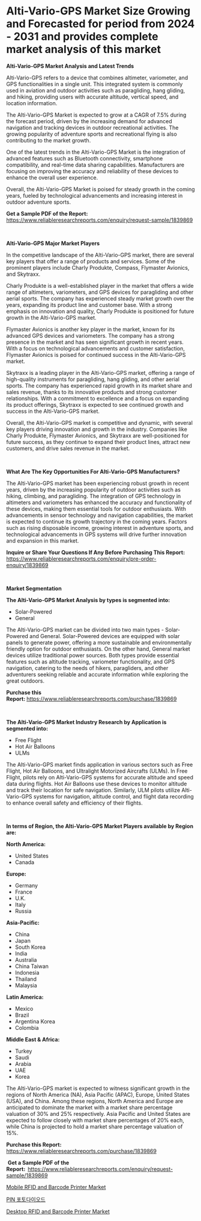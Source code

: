 <p><h1>Alti-Vario-GPS Market Size Growing and Forecasted for period from 2024 - 2031 and provides complete market analysis of this market</h1></p><p><strong>Alti-Vario-GPS Market Analysis and Latest Trends</strong></p>
<p><p>Alti-Vario-GPS refers to a device that combines altimeter, variometer, and GPS functionalities in a single unit. This integrated system is commonly used in aviation and outdoor activities such as paragliding, hang gliding, and hiking, providing users with accurate altitude, vertical speed, and location information.</p><p>The Alti-Vario-GPS Market is expected to grow at a CAGR of 7.5% during the forecast period, driven by the increasing demand for advanced navigation and tracking devices in outdoor recreational activities. The growing popularity of adventure sports and recreational flying is also contributing to the market growth.</p><p>One of the latest trends in the Alti-Vario-GPS Market is the integration of advanced features such as Bluetooth connectivity, smartphone compatibility, and real-time data sharing capabilities. Manufacturers are focusing on improving the accuracy and reliability of these devices to enhance the overall user experience.</p><p>Overall, the Alti-Vario-GPS Market is poised for steady growth in the coming years, fueled by technological advancements and increasing interest in outdoor adventure sports.</p></p>
<p><strong>Get a Sample PDF of the Report:&nbsp;</strong> <a href="https://www.reliableresearchreports.com/enquiry/request-sample/1839869">https://www.reliableresearchreports.com/enquiry/request-sample/1839869</a></p>
<p>&nbsp;</p>
<p><strong>Alti-Vario-GPS Major Market Players</strong></p>
<p><p>In the competitive landscape of the Alti-Vario-GPS market, there are several key players that offer a range of products and services. Some of the prominent players include Charly Produkte, Compass, Flymaster Avionics, and Skytraxx.</p><p>Charly Produkte is a well-established player in the market that offers a wide range of altimeters, variometers, and GPS devices for paragliding and other aerial sports. The company has experienced steady market growth over the years, expanding its product line and customer base. With a strong emphasis on innovation and quality, Charly Produkte is positioned for future growth in the Alti-Vario-GPS market.</p><p>Flymaster Avionics is another key player in the market, known for its advanced GPS devices and variometers. The company has a strong presence in the market and has seen significant growth in recent years. With a focus on technological advancements and customer satisfaction, Flymaster Avionics is poised for continued success in the Alti-Vario-GPS market.</p><p>Skytraxx is a leading player in the Alti-Vario-GPS market, offering a range of high-quality instruments for paragliding, hang gliding, and other aerial sports. The company has experienced rapid growth in its market share and sales revenue, thanks to its innovative products and strong customer relationships. With a commitment to excellence and a focus on expanding its product offerings, Skytraxx is expected to see continued growth and success in the Alti-Vario-GPS market.</p><p>Overall, the Alti-Vario-GPS market is competitive and dynamic, with several key players driving innovation and growth in the industry. Companies like Charly Produkte, Flymaster Avionics, and Skytraxx are well-positioned for future success, as they continue to expand their product lines, attract new customers, and drive sales revenue in the market.</p></p>
<p>&nbsp;</p>
<p><strong>What Are The Key Opportunities For Alti-Vario-GPS Manufacturers?</strong></p>
<p><p>The Alti-Vario-GPS market has been experiencing robust growth in recent years, driven by the increasing popularity of outdoor activities such as hiking, climbing, and paragliding. The integration of GPS technology in altimeters and variometers has enhanced the accuracy and functionality of these devices, making them essential tools for outdoor enthusiasts. With advancements in sensor technology and navigation capabilities, the market is expected to continue its growth trajectory in the coming years. Factors such as rising disposable income, growing interest in adventure sports, and technological advancements in GPS systems will drive further innovation and expansion in this market.</p></p>
<p><strong>Inquire or Share Your Questions If Any Before Purchasing This Report:</strong> <a href="https://www.reliableresearchreports.com/enquiry/pre-order-enquiry/1839869">https://www.reliableresearchreports.com/enquiry/pre-order-enquiry/1839869</a></p>
<p>&nbsp;</p>
<p><strong>Market Segmentation</strong></p>
<p><strong>The Alti-Vario-GPS Market Analysis by types is segmented into:</strong></p>
<p><ul><li>Solar-Powered</li><li>General</li></ul></p>
<p><p>The Alti-Vario-GPS market can be divided into two main types - Solar-Powered and General. Solar-Powered devices are equipped with solar panels to generate power, offering a more sustainable and environmentally friendly option for outdoor enthusiasts. On the other hand, General market devices utilize traditional power sources. Both types provide essential features such as altitude tracking, variometer functionality, and GPS navigation, catering to the needs of hikers, paragliders, and other adventurers seeking reliable and accurate information while exploring the great outdoors.</p></p>
<p><strong>Purchase this Report:&nbsp;</strong><a href="https://www.reliableresearchreports.com/purchase/1839869">https://www.reliableresearchreports.com/purchase/1839869</a></p>
<p>&nbsp;</p>
<p><strong>The Alti-Vario-GPS Market Industry Research by Application is segmented into:</strong></p>
<p><ul><li>Free Flight</li><li>Hot Air Balloons</li><li>ULMs</li></ul></p>
<p><p>The Alti-Vario-GPS market finds application in various sectors such as Free Flight, Hot Air Balloons, and Ultralight Motorized Aircrafts (ULMs). In Free Flight, pilots rely on Alti-Vario-GPS systems for accurate altitude and speed data during flights. Hot Air Balloons use these devices to monitor altitude and track their location for safe navigation. Similarly, ULM pilots utilize Alti-Vario-GPS systems for navigation, altitude control, and flight data recording to enhance overall safety and efficiency of their flights.</p></p>
<p>&nbsp;</p>
<p><strong>In terms of Region, the Alti-Vario-GPS Market Players available by Region are:</strong></p>
<p>
    <p> <strong> North America: </strong>
        <ul>
            <li>United States</li>
            <li>Canada</li>
        </ul>
        </p> 
    <p> <strong> Europe: </strong>
        <ul>
            <li>Germany</li>
            <li>France</li>
            <li>U.K.</li>
            <li>Italy</li>
            <li>Russia</li>
        </ul>
        </p> 
    <p> <strong> Asia-Pacific: </strong>
        <ul>
            <li>China</li>
            <li>Japan</li>
            <li>South Korea</li>
            <li>India</li>
            <li>Australia</li>
            <li>China Taiwan</li>
            <li>Indonesia</li>
            <li>Thailand</li>
            <li>Malaysia</li>
        </ul>
        </p> 
    <p> <strong> Latin America: </strong>
        <ul>
            <li>Mexico</li>
            <li>Brazil</li>
            <li>Argentina Korea</li>
            <li>Colombia</li>
        </ul>
        </p> 
    <p> <strong> Middle East & Africa: </strong>
        <ul>
            <li>Turkey</li>
            <li>Saudi</li>
            <li>Arabia</li>
            <li>UAE</li>
            <li>Korea</li>
        </ul>
    </p>
    </p>
<p><p>The Alti-Vario-GPS market is expected to witness significant growth in the regions of North America (NA), Asia Pacific (APAC), Europe, United States (USA), and China. Among these regions, North America and Europe are anticipated to dominate the market with a market share percentage valuation of 30% and 25% respectively. Asia Pacific and United States are expected to follow closely with market share percentages of 20% each, while China is projected to hold a market share percentage valuation of 15%.</p></p>
<p><strong>Purchase this Report: </strong><a href="https://www.reliableresearchreports.com/purchase/1839869">https://www.reliableresearchreports.com/purchase/1839869</a></p>
<p>&nbsp;<strong>Get a Sample PDF of the Report:&nbsp;&nbsp;</strong><a href="https://www.reliableresearchreports.com/enquiry/request-sample/1839869">https://www.reliableresearchreports.com/enquiry/request-sample/1839869</a></p>
<p><strong></strong></p>
<p><p><a href="https://github.com/redneck06/Market-Research-Report-List-2/blob/main/mobile-rfid-and-barcode-printer-market.md">Mobile RFID and Barcode Printer Market</a></p><p><a href="https://github.com/LanceOlsotn8978/Market-Research-Report-List-1/blob/main/733133312490.md">PIN 포토다이오드</a></p><p><a href="https://github.com/nicoletavirag/Market-Research-Report-List-2/blob/main/desktop-rfid-and-barcode-printer-market.md">Desktop RFID and Barcode Printer Market</a></p></p>